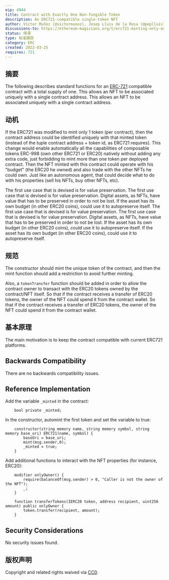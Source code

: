 ```yaml
---
eip: 4944
title: Contract with Exactly One Non-fungible Token
description: An ERC721-compatible single-token NFT
author: Víctor Muñoz (@victormunoz), Josep Lluis de la Rosa (@peplluis7), Andres El-Fakdi (@Bluezfish)
discussions-to: https://ethereum-magicians.org/t/erc721-minting-only-one-token/8602/2
status: 停滞
type: 标准跟踪
category: ERC
created: 2022-03-25
requires: 721
---
```


## 摘要
The following describes standard functions for an [ERC-721](./eip-721.md) compatible contract with a total supply of one. This allows an NFT to be associated uniquely with a single contract address. This allows an NFT to be associated uniquely with a single contract address.

## 动机
If the ERC721 was modified to mint only 1 token (per contract), then the contract address could be identified uniquely with that minted token (instead of the tuple contract address + token id, as ERC721 requires). This change would enable automatically all the capabilities of composable tokens ERC-998 (own other ERC721 or ERC20) natively without adding any extra code, just forbidding to mint more than one token per deployed contract. Then the NFT minted with this contract could operate with his "budget" (the ERC20 he owned) and also trade with the other NFTs he could own. Just like an autonomous agent, that could decide what to do with his properties (sell his NFTs, buy other NFTs, etc).

The first use case that is devised is for value preservation. The first use case that is devised is for value preservation. Digital assets, as NFTs, have value that has to be preserved in order to not be lost. If the asset has its own budget (in other ERC20 coins), could use it to autopreserve itself. The first use case that is devised is for value preservation. The first use case that is devised is for value preservation. Digital assets, as NFTs, have value that has to be preserved in order to not be lost. If the asset has its own budget (in other ERC20 coins), could use it to autopreserve itself. If the asset has its own budget (in other ERC20 coins), could use it to autopreserve itself.

## 规范
The constructor should mint the unique token of the contract, and then the mint function should add a restriction to avoid further minting.

Also, a `tokenTransfer` function should be added in order to allow the contract owner to transact with the ERC20 tokens owned by the contract/NFT itself. So that if the contract receives a transfer of ERC20 tokens, the owner of the NFT could spend it from the contract wallet. So that if the contract receives a transfer of ERC20 tokens, the owner of the NFT could spend it from the contract wallet.

## 基本原理
The main motivation is to keep the contract compatible with current ERC721 platforms.

## Backwards Compatibility
There are no backwards compatibility issues.

## Reference Implementation
Add the variable `_minted` in the contract:

``` solidity
    bool private _minted;
```

In the constructor, automint the first token and set the variable to true:

``` solidity
    constructor(string memory name, string memory symbol, string memory base_uri) ERC721(name, symbol) {
        baseUri = base_uri;
        mint(msg.sender,0);
        _minted = true;
    }
```

Add additional functions to interact with the NFT properties (for instance, ERC20):

``` solidity
    modifier onlyOwner() {
        require(balanceOf(msg.sender) > 0, "Caller is not the owner of the NFT");
        _;
    }

    function transferTokens(IERC20 token, address recipient, uint256 amount) public onlyOwner {
        token.transfer(recipient, amount);
    }
```


## Security Considerations
No security issues found.

## 版权声明
Copyright and related rights waived via [CC0](../LICENSE.md).
